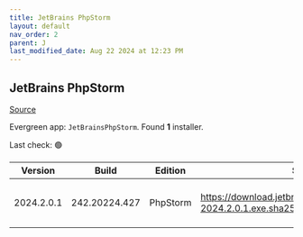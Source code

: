 ```yaml
---
title: JetBrains PhpStorm
layout: default
nav_order: 2
parent: J
last_modified_date: Aug 22 2024 at 12:23 PM
---
```


## JetBrains PhpStorm

[Source](https://www.jetbrains.com/phpstorm)

Evergreen app: `JetBrainsPhpStorm`. Found **1** installer.

Last check: 🟢

| Version    | Build         | Edition  | Sha256                                                               | Date      | Size      | Type | URI                                                                                                                            |
| ---------- | ------------- | -------- | -------------------------------------------------------------------- | --------- | --------- | ---- | ------------------------------------------------------------------------------------------------------------------------------ |
| 2024.2.0.1 | 242.20224.427 | PhpStorm | https://download.jetbrains.com/webide/PhpStorm-2024.2.0.1.exe.sha256 | 15/8/2024 | 815522936 | exe  | [https://download.jetbrains.com/webide/PhpStorm-2024.2.0.1.exe](https://download.jetbrains.com/webide/PhpStorm-2024.2.0.1.exe) |
